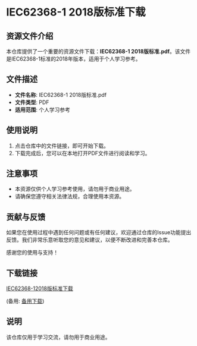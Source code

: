 # IEC62368-1 2018版标准下载

## 资源文件介绍

本仓库提供了一个重要的资源文件下载：**IEC62368-1 2018版标准.pdf**。该文件是IEC62368-1标准的2018年版本，适用于个人学习参考。

## 文件描述

- **文件名称**: IEC62368-1 2018版标准.pdf
- **文件类型**: PDF
- **适用范围**: 个人学习参考

## 使用说明

1. 点击仓库中的文件链接，即可开始下载。
2. 下载完成后，您可以在本地打开PDF文件进行阅读和学习。

## 注意事项

- 本资源仅供个人学习参考使用，请勿用于商业用途。
- 请确保您遵守相关法律法规，合理使用本资源。

## 贡献与反馈

如果您在使用过程中遇到任何问题或有任何建议，欢迎通过仓库的Issue功能提出反馈。我们非常乐意听取您的意见和建议，以便不断改进和完善本仓库。

感谢您的使用与支持！

## 下载链接
[IEC62368-12018版标准下载](https://pan.quark.cn/s/4a64e5f7aa01) 

(备用: [备用下载](https://pan.baidu.com/s/1ZMszTYtjbwLvg8S5X6H2JQ?pwd=1234))

## 说明

该仓库仅用于学习交流，请勿用于商业用途。

